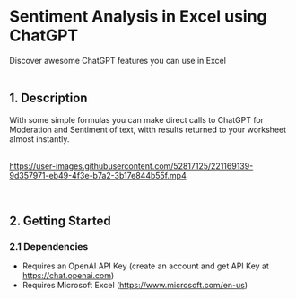 # Sentiment Analysis in Excel using ChatGPT
Discover awesome ChatGPT features you can use in Excel
<br /><br />

<!-- badges: start -->

<!-- badges: end -->

<!-- DESCRIPTION -->
## 1. Description

With some simple formulas you can make direct calls to ChatGPT for Moderation and Sentiment of text, witth results returned to your worksheet almost instantly.
<br /><br />



https://user-images.githubusercontent.com/52817125/221169139-9d357971-eb49-4f3e-b7a2-3b17e844b55f.mp4

<br />

<!-- GETTING STARTED -->
## 2. Getting Started
### 2.1 Dependencies
- Requires an OpenAI API Key (create an account and get API Key at <a href="https://chat.openai.com">https://chat.openai.com</a>)
- Requires Microsoft Excel (<a href="https://www.microsoft.com/en-us">https://www.microsoft.com/en-us</a>)
<br />
